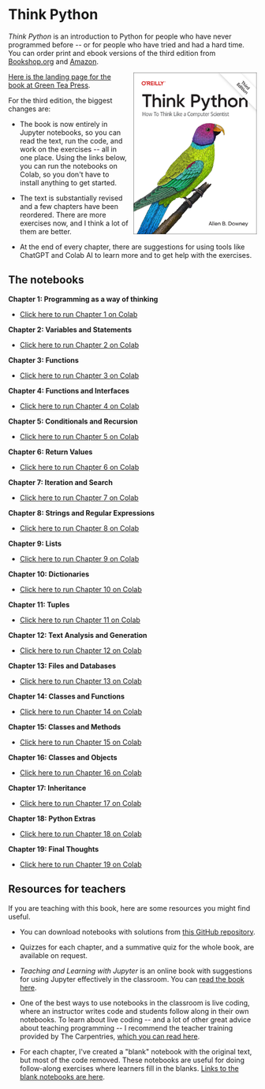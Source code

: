 # Think Python

*Think Python* is an introduction to Python for people who have never programmed before -- or for people who have tried and had a hard time.
You can order print and ebook versions of the third edition from
[Bookshop.org](https://bookshop.org/a/98697/9781098155438) and
[Amazon](https://www.amazon.com/_/dp/1098155432?smid=ATVPDKIKX0DER&_encoding=UTF8&tag=oreilly20-20&_encoding=UTF8&tag=greenteapre01-20&linkCode=ur2&linkId=e2a529f94920295d27ec8a06e757dc7c&camp=1789&creative=9325).

<img width="250" src="https://raw.githubusercontent.com/AllenDowney/ThinkPython/v3/think_python_3e.jpg" style="float: right; margin-left: 10px;">

 [Here is the landing page for the book at Green Tea Press](https://greenteapress.com/wp/think-python-3rd-edition/).

For the third edition, the biggest changes are:

* The book is now entirely in Jupyter notebooks, so you can read the text, run the code, and work on the exercises -- all in one place. Using the links below, you can run the notebooks on Colab, so you don't have to install anything to get started.

* The text is substantially revised and a few chapters have been reordered. There are more exercises now, and I think a lot of them are better.

* At the end of every chapter, there are suggestions for using tools like ChatGPT and Colab AI to learn more and to get help with the exercises.



## The notebooks

**Chapter 1: Programming as a way of thinking**

* [Click here to run Chapter 1 on Colab](https://colab.research.google.com/github/AllenDowney/ThinkPython/blob/v3/chapters/chap01.ipynb)


**Chapter 2: Variables and Statements**

* [Click here to run Chapter 2 on Colab](https://colab.research.google.com/github/AllenDowney/ThinkPython/blob/v3/chapters/chap02.ipynb)


**Chapter 3: Functions**

* [Click here to run Chapter 3 on Colab](https://colab.research.google.com/github/AllenDowney/ThinkPython/blob/v3/chapters/chap03.ipynb)


**Chapter 4: Functions and Interfaces**

* [Click here to run Chapter 4 on Colab](https://colab.research.google.com/github/AllenDowney/ThinkPython/blob/v3/chapters/chap04.ipynb)


**Chapter 5: Conditionals and Recursion**

* [Click here to run Chapter 5 on Colab](https://colab.research.google.com/github/AllenDowney/ThinkPython/blob/v3/chapters/chap05.ipynb)

**Chapter 6: Return Values**

* [Click here to run Chapter 6 on Colab](https://colab.research.google.com/github/AllenDowney/ThinkPython/blob/v3/chapters/chap06.ipynb)

**Chapter 7: Iteration and Search**

* [Click here to run Chapter 7 on Colab](https://colab.research.google.com/github/AllenDowney/ThinkPython/blob/v3/chapters/chap07.ipynb)

**Chapter 8: Strings and Regular Expressions**

* [Click here to run Chapter 8 on Colab](https://colab.research.google.com/github/AllenDowney/ThinkPython/blob/v3/chapters/chap08.ipynb)

**Chapter 9: Lists**

* [Click here to run Chapter 9 on Colab](https://colab.research.google.com/github/AllenDowney/ThinkPython/blob/v3/chapters/chap09.ipynb)

**Chapter 10: Dictionaries**

* [Click here to run Chapter 10 on Colab](https://colab.research.google.com/github/AllenDowney/ThinkPython/blob/v3/chapters/chap10.ipynb)

**Chapter 11: Tuples**

* [Click here to run Chapter 11 on Colab](https://colab.research.google.com/github/AllenDowney/ThinkPython/blob/v3/chapters/chap11.ipynb)

**Chapter 12: Text Analysis and Generation**

* [Click here to run Chapter 12 on Colab](https://colab.research.google.com/github/AllenDowney/ThinkPython/blob/v3/chapters/chap12.ipynb)

**Chapter 13: Files and Databases**

* [Click here to run Chapter 13 on Colab](https://colab.research.google.com/github/AllenDowney/ThinkPython/blob/v3/chapters/chap13.ipynb)

**Chapter 14: Classes and Functions**

* [Click here to run Chapter 14 on Colab](https://colab.research.google.com/github/AllenDowney/ThinkPython/blob/v3/chapters/chap14.ipynb)

**Chapter 15: Classes and Methods**

* [Click here to run Chapter 15 on Colab](https://colab.research.google.com/github/AllenDowney/ThinkPython/blob/v3/chapters/chap15.ipynb)

**Chapter 16: Classes and Objects**

* [Click here to run Chapter 16 on Colab](https://colab.research.google.com/github/AllenDowney/ThinkPython/blob/v3/chapters/chap16.ipynb)

**Chapter 17: Inheritance**

* [Click here to run Chapter 17 on Colab](https://colab.research.google.com/github/AllenDowney/ThinkPython/blob/v3/chapters/chap17.ipynb)

**Chapter 18: Python Extras**

* [Click here to run Chapter 18 on Colab](https://colab.research.google.com/github/AllenDowney/ThinkPython/blob/v3/chapters/chap18.ipynb)

**Chapter 19: Final Thoughts**

* [Click here to run Chapter 19 on Colab](https://colab.research.google.com/github/AllenDowney/ThinkPython/blob/v3/chapters/chap19.ipynb)


## Resources for teachers

If you are teaching with this book, here are some resources you might find useful.

* You can download notebooks with solutions from [this GitHub repository](https://github.com/AllenDowney/ThinkPythonSolutions/tree/v3/soln).

* Quizzes for each chapter, and a summative quiz for the whole book, are available on request.

* *Teaching and Learning with Jupyter* is an online book with suggestions for using Jupyter effectively in the classroom. You can [read the book here](https://jupyter4edu.github.io/jupyter-edu-book).

* One of the best ways to use notebooks in the classroom is live coding, where an instructor writes code and students follow along in their own notebooks. To learn about live coding -- and a lot of other great advice about teaching programming -- I recommend the teacher training provided by The Carpentries, [which you can read here](https://carpentries.github.io/instructor-training).

* For each chapter, I've created a "blank" notebook with the original text, but most of the code removed. These notebooks are useful for doing follow-along exercises where learners fill in the blanks. [Links to the blank notebooks are here](https://allendowney.github.io/ThinkPython/blank.html).
